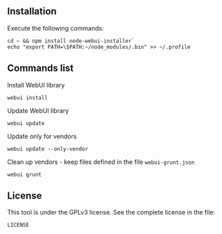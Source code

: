 ## Installation

Execute the following commands:

    cd ~ && npm install node-webui-installer`
    echo "export PATH=\$PATH:~/node_modules/.bin" >> ~/.profile

## Commands list

Install WebUI library

    webui install

Update WebUI library

    webui update

Update only for vendors

    webui update --only-vendor

Clean up vendors - keep files defined in the file `webui-grunt.json`

    webui grunt

## License

This tool is under the GPLv3 license. See the complete license in the file:

    LICENSE

